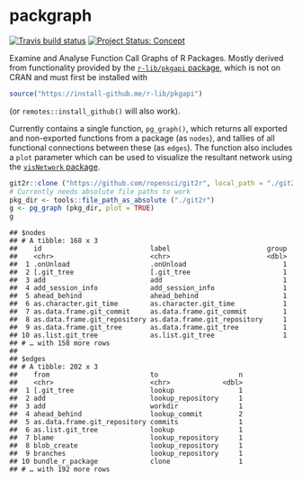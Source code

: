 # packgraph

<!-- badges: start -->

[![Travis build
status](https://travis-ci.org/mpadge/packgraph.svg?branch=master)](https://travis-ci.org/mpadge/packgraph)
[![Project Status:
Concept](https://www.repostatus.org/badges/latest/concept.svg)](https://www.repostatus.org/#concept)
<!-- badges: end -->

Examine and Analyse Function Call Graphs of R Packages. Mostly derived
from functionality provided by the [`r-lib/pkgapi`
package](https://github.com/r-lib/pkgapi), which is not on CRAN and must
first be installed with

``` r
source("https://install-github.me/r-lib/pkgapi")
```

(or `remotes::install_github()` will also work).

Currently contains a single function, `pg_graph()`, which returns all
exported and non-exported functions from a package (as `nodes`), and
tallies of all functional connections between these (as `edges`). The
function also includes a `plot` parameter which can be used to visualize
the resultant network using the [`visNetwork`
package](https://github.com/datastorm-open/visNetwork).

``` r
git2r::clone ("https://github.com/ropensci/git2r", local_path = "./git2r")
# Currently needs absolute file paths to work
pkg_dir <- tools::file_path_as_absolute ("./git2r")
g <- pg_graph (pkg_dir, plot = TRUE)
g
```

    ## $nodes
    ## # A tibble: 168 x 3
    ##    id                           label                        group
    ##    <chr>                        <chr>                        <dbl>
    ##  1 .onUnload                    .onUnload                        1
    ##  2 [.git_tree                   [.git_tree                       1
    ##  3 add                          add                              1
    ##  4 add_session_info             add_session_info                 1
    ##  5 ahead_behind                 ahead_behind                     1
    ##  6 as.character.git_time        as.character.git_time            1
    ##  7 as.data.frame.git_commit     as.data.frame.git_commit         1
    ##  8 as.data.frame.git_repository as.data.frame.git_repository     1
    ##  9 as.data.frame.git_tree       as.data.frame.git_tree           1
    ## 10 as.list.git_tree             as.list.git_tree                 1
    ## # … with 158 more rows
    ## 
    ## $edges
    ## # A tibble: 202 x 3
    ##    from                         to                    n
    ##    <chr>                        <chr>             <dbl>
    ##  1 [.git_tree                   lookup                1
    ##  2 add                          lookup_repository     1
    ##  3 add                          workdir               1
    ##  4 ahead_behind                 lookup_commit         2
    ##  5 as.data.frame.git_repository commits               1
    ##  6 as.list.git_tree             lookup                1
    ##  7 blame                        lookup_repository     1
    ##  8 blob_create                  lookup_repository     1
    ##  9 branches                     lookup_repository     1
    ## 10 bundle_r_package             clone                 1
    ## # … with 192 more rows
